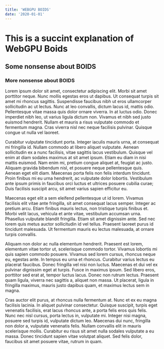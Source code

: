 ```yaml
---
title: 'WEBGPU BOIDS'
date: '2020-01-01'
---
```


# This is a succint explanation of WebGPU Boids

## Some nonsense about BOIDS

### More nonsense about BOIDS

Lorem ipsum dolor sit amet, consectetur adipiscing elit. Morbi sit amet porttitor neque. Nunc mollis egestas eros ut dapibus. Ut consequat turpis sit amet mi rhoncus sagittis. Suspendisse faucibus nibh ut eros ullamcorper sollicitudin ac ut lectus. Nunc at leo convallis, dictum lacus id, mattis odio. Pellentesque vitae massa quis dolor ornare viverra. In at luctus odio. Donec imperdiet nibh leo, ut varius ligula dictum non. Vivamus et nibh sed justo euismod hendrerit. Nullam et mauris a risus vulputate commodo et fermentum magna. Cras viverra nisl nec neque facilisis pulvinar. Quisque congue ut nulla vel laoreet.

Curabitur vulputate tincidunt porta. Integer iaculis mauris urna, at consequat mi fringilla id. Nullam commodo at libero aliquet vulputate. Aenean sollicitudin ex a nunc facilisis, vitae sagittis lacus vestibulum. Quisque vel enim at diam sodales maximus at sit amet ipsum. Etiam eu diam in nisi mattis euismod. Nam enim mi, pretium congue aliquet at, feugiat ac justo. Aliquam gravida bibendum nisl, et posuere neque pellentesque quis. Aenean eget elit diam. Maecenas porta felis non felis interdum tincidunt. Proin finibus mi eu urna hendrerit, ac vulputate dolor lobortis. Vestibulum ante ipsum primis in faucibus orci luctus et ultrices posuere cubilia curae; Duis facilisis suscipit arcu, sit amet varius sapien efficitur eu.

Maecenas eget elit a sem eleifend pellentesque ut id lorem. Vivamus facilisis elit vitae ante fringilla, sit amet consequat lacus semper. Integer ac pretium arcu. Etiam finibus mauris lectus, non tristique turpis finibus et. Morbi velit lacus, vehicula et ante vitae, vestibulum accumsan urna. Phasellus vulputate blandit fringilla. Etiam sit amet dignissim ante. Sed nec lorem quis metus auctor sollicitudin id vel tellus. Praesent laoreet purus id tincidunt malesuada. Ut fermentum mauris eu lectus malesuada, at ornare turpis convallis.

Aliquam non dolor ac nulla elementum hendrerit. Praesent est lorem, elementum vitae tortor ut, scelerisque commodo tortor. Vivamus lobortis mi quis sapien commodo posuere. Vivamus sed lorem cursus, rhoncus neque eu, egestas ante. In tempus eu urna et rhoncus. Curabitur varius lectus eu placerat faucibus. Donec fringilla vel nisi non luctus. Maecenas et dui vel ex pulvinar dignissim eget at turpis. Fusce in maximus ipsum. Sed libero eros, porttitor sed erat at, tempor luctus lacus. Donec non rutrum lectus. Praesent quam ligula, viverra nec sagittis a, aliquet non massa. Ut placerat, ligula in fringilla maximus, mauris justo dapibus quam, et maximus lectus sem in magna.

Cras auctor elit purus, at rhoncus nulla fermentum at. Nunc et ex eu magna facilisis lacinia. In aliquet pulvinar consectetur. Quisque suscipit, turpis eget venenatis facilisis, erat lacus rhoncus ante, a porta felis eros quis felis. Nunc nec nisl cursus, porta lectus in, vulputate mi. Integer nisi magna, posuere sed turpis id, vulputate dictum leo. Maecenas dui nunc, fringilla non dolor a, vulputate venenatis felis. Nullam convallis elit in mauris scelerisque mollis. Curabitur eu risus sit amet nulla sodales vulputate a eu massa. Donec tincidunt sapien vitae volutpat aliquet. Sed felis dolor, faucibus sit amet posuere vitae, rutrum in quam.